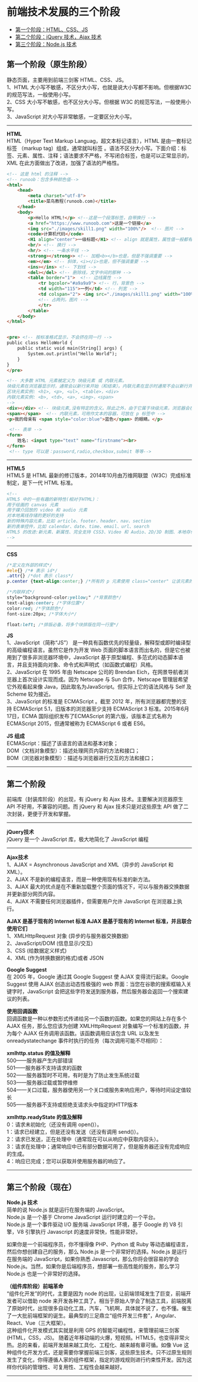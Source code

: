 # 前端技术发展的三个阶段
* <a href="#第一个阶段">第一个阶段：HTML、CSS、JS</a>
* <a href="#第二个阶段">第二个阶段：jQuery 技术，Ajax 技术</a>
* <a href="#第三个阶段">第三个阶段：Node.js 技术</a>

<a name="第一个阶段"></a>

## 第一个阶段（原生阶段）
静态页面，主要用到前端三剑客 HTML、CSS、JS。  
1、HTML 大小写不敏感，不区分大小写，也就是说大小写都不影响。但根据W3C的规范写法，一般使用小写。  
2、CSS 大小写不敏感，也不区分大小写。但根据 W3C 的规范写法，一般使用小写。  
3、JavaScript 对大小写非常敏感，一定要区分大小写。  

****

**HTML**  
HTML（Hyper Text Markup Languag，超文本标记语言），HTML 是由一套标记标签 （markup tag）组成，通常就叫标签 。语法不区分大小写。下面介绍：标签、元素、属性、注释；语法要求不严格，不写闭合标签，也是可以正常显示的，XML 在此方面做出了改进，加强了语法的严格性。

```html
<!-- 这是 html 的注释 -->
<!-- runoob：包含多种颜色值-->
<html>
	<head>
    	<meta charset="utf-8">
		<title>菜鸟教程(runoob.com)</title>
    </head>
	<body>
		<p>Hello HTML!</p> <!--这是一个段落标签，自带换行 -->
        <a href="https://www.runoob.com">这是一个链接</a>
        <img src="./images/skill1.png" width="100%"/>  <!-- 图片 -->
        <code>计算机代码</code>
        <H1 align="center">一级标题</H1> <!-- align 就是属性，属性值一般都有双引号 -->
		<br/> <!-- 换行 -->
		<hr/> <!-- 一条水平线 -->
		<strong></strong>> <!-- 加粗<b></b>也是，但是不强调重要 -->
		<em></em> <!-- 斜体，<i></i>也是，但不强调重要 -->
		<ins></ins> <!-- 下划线 -->
		<del></del> <!-- 删除线，文字中间的那种 -->
		<table border="1">	<!-- 边线属性 -->
			<tr bgcolor="#a9a9a9"> <!-- 行，背景色 -->
			<td width="115">一列</td> <!-- 列宽 -->
			<td colspan="2"> <img src="./images/skill1.png" width="100%"></td> 
			<!-- 占两列，图片 -->
			</tr>
		</table>
	</body>
</html>


<pre> <!-- 按标准格式显示，不会挤在同一行 -->
public class HelloWorld {
    public static void main(String[] args) {
        System.out.println("Hello World");
    }
}
</pre>

<!-- 大多数 HTML 元素被定义为 块级元素 或 内联元素。
块级元素在浏览器显示时，通常会以新行来开始（和结束）。内联元素在显示时通常不会以新行开始
区块元素实例: <h1>, <p>, <ul>, <table>，<div>
内联元素实例: <b>, <td>, <a>, <img>，<span>
-->
<div></div> <!-- 块级元素,没有特定的含义。除此之外，由于它属于块级元素，浏览器会在其前后显示折行。 -->
<span></span>  <!-- 内联元素，可用作文本的容器，可放在 p 标签中 -->
<p>我的母亲有 <span style="color:blue">蓝色</span> 的眼睛。</p>

 <!-- 表单 -->
<form>
    姓名: <input type="text" name="firstname"><br>
</form>
 <!-- type 可以是：password,radio,checkbox,submit 等等-->
```
****
**HTML5**  
HTML5 是 HTML 最新的修订版本，2014年10月由万维网联盟（W3C）完成标准制定，是下一代 HTML 标准。
```html
<!-- 
HTML5 中的一些有趣的新特性(相对于HTML)：
用于绘画的 canvas 元素
用于媒介回放的 video 和 audio 元素
对本地离线存储的更好的支持
新的特殊内容元素，比如 article、footer、header、nav、section
新的表单控件，比如 calendar、date、time、email、url、search
HTML5 的改进:新元素、新属性、完全支持 CSS3、Video 和 Audio、2D/3D 制图、本地存储、本地 SQL 数据、Web 应用
-->
```

****
**CSS**

```CSS
/*定义在外部的样式*/
#ele{} /*# 表示 id*/
.attr{} /*dot 表示 class*/
p.center {text-align:center;} /*所有的 p 元素使用 class="center" 让该元素的文本居中（早点知道就好了）*/

/*内联样式*/
style="background-color:yellow;" /*背景颜色*/ 
text-align:center; /*字体位置*/ 
color:red; /*字体颜色*/ 
font-size:20px; /*字体大小*/ 

float:left; /*排版必备，将多个块排版在同一行里*/ 
```

**JS**  
1、JavaScript（简称“JS”） 是一种具有函数优先的轻量级，解释型或即时编译型的高级编程语言。虽然它是作为开发 Web 页面的脚本语言而出名的，但是它也被用到了很多非浏览器环境中，JavaScript 基于原型编程、多范式的动态脚本语言，并且支持面向对象、命令式和声明式（如函数式编程）风格。   
2、JavaScript 在 1995 年由 Netscape 公司的 Brendan Eich，在网景导航者浏览器上首次设计实现而成。因为 Netscape 与 Sun 合作，Netscape 管理层希望它外观看起来像 Java，因此取名为JavaScript。但实际上它的语法风格与 Self 及 Scheme 较为接近。  
3、JavaScript 的标准是 ECMAScript 。截至 2012 年，所有浏览器都完整的支持 ECMAScript 5.1，旧版本的浏览器至少支持 ECMAScript 3 标准。2015年6月17日，ECMA 国际组织发布了ECMAScript 的第六版，该版本正式名称为 ECMAScript 2015，但通常被称为 ECMAScript 6 或者 ES6。

**JS 组成**  
ECMAScript：描述了该语言的语法和基本对象；  
DOM（文档对象模型）：描述处理网页内容的方法和接口；  
BOM（浏览器对象模型）：描述与浏览器进行交互的方法和接口；  

****
<a name="第二阶段"></a>
## 第二个阶段
前端库（封装库阶段）的出现，有 jQuery 和 Ajax 技术。主要解决浏览器原生 API 不好用，不兼容的问题。而 jQuery 和 Ajax 技术只是对这些原生 API 做了二次封装，更便于开发和掌握。
****
**jQuery技术**  
jQuery 是一个 JavaScript 库，极大地简化了 JavaScript 编程
****
**Ajax技术**  
1、AJAX = Asynchronous JavaScript and XML（异步的 JavaScript 和 XML）。  
2、AJAX 不是新的编程语言，而是一种使用现有标准的新方法。  
3、AJAX 最大的优点是在不重新加载整个页面的情况下，可以与服务器交换数据并更新部分网页内容。  
4、AJAX 不需要任何浏览器插件，但需要用户允许 JavaScript 在浏览器上执行。  

**AJAX 是基于现有的 Internet 标准 AJAX 是基于现有的 Internet 标准，并且联合使用它们**  
1、XMLHttpRequest 对象 (异步的与服务器交换数据)  
2、JavaScript/DOM (信息显示/交互)  
3、CSS (给数据定义样式)  
4、XML (作为转换数据的格式)或者 JSON  

**Google Suggest**  
在 2005 年，Google 通过其 Google Suggest 使 AJAX 变得流行起来。Google Suggest 使用 AJAX 创造出动态性极强的 web 界面：当您在谷歌的搜索框输入关键字时，JavaScript 会把这些字符发送到服务器，然后服务器会返回一个搜索建议的列表。

**使用回调函数**  
回调函数是一种以参数形式传递给另一个函数的函数。如果您的网站上存在多个 AJAX 任务，那么您应该为创建 XMLHttpRequest 对象编写一个标准的函数，并为每个 AJAX 任务调用该函数。该函数调用应该包含 URL 以及发生 onreadystatechange 事件时执行的任务（每次调用可能不尽相同）：

**xmlhttp.status 的值及解释**  
500——服务器产生内部错误  
501——服务器不支持请求的函数  
502——服务器暂时不可用，有时是为了防止发生系统过载  
503——服务器过载或暂停维修  
504——关口过载，服务器使用另一个关口或服务来响应用户，等待时间设定值较长  
505——服务器不支持或拒绝支请求头中指定的HTTP版本  

**xmlhttp.readyState 的值及解释**  
0：请求未初始化（还没有调用 open()）。  
1：请求已经建立，但是还没有发送（还没有调用 send()）。  
2：请求已发送，正在处理中（通常现在可以从响应中获取内容头）。  
3：请求在处理中；通常响应中已有部分数据可用了，但是服务器还没有完成响应的生成。  
4：响应已完成；您可以获取并使用服务器的响应了。  
****
<a name="第三个阶段"></a>

## 第三个阶段（现在）
**Node.js 技术**  
简单的说 Node.js 就是运行在服务端的 JavaScript。  
Node.js 是一个基于 Chrome JavaScript 运行时建立的一个平台。  
Node.js 是一个事件驱动 I/O 服务端 JavaScript 环境，基于 Google 的 V8 引擎，V8 引擎执行 Javascript 的速度非常快，性能非常好。  

如果你是一个前端程序员，你不懂得像 PHP、Python 或 Ruby 等动态编程语言，然后你想创建自己的服务，那么 Node.js 是一个非常好的选择。Node.js 是运行在服务端的 JavaScript，如果你熟悉 Javascript，那么你将会很容易的学会 Node.js。当然，如果你是后端程序员，想部署一些高性能的服务，那么学习 Node.js 也是一个非常好的选择。

**（组件库阶段）前端革命**  
“组件化开发”的时代，主要是因为 node 的出现，让前端领域发生了巨变，前端开发者可以借助 node 来开发各种工具了。相当于原始人学会了制造工具，前端脱离了原始时代，出现很多自动化工具，汽车，飞机啊，具体就不说了，也不懂。催生了一大批前端框架的诞生。最典型的三足鼎立“组件开发三件套”，Angular、React、Vue（三大框架）。  
这种组件化开发模式其实就是利用 GPS 的智能可编程性，来管理前端三剑客(HTML，CSS，JS)。
随着近年移动端的火爆，短视频。HTML5，也变得非常火热。总的来看，前端开发越来越工具化、工程化、越来越有章可循。如像 Vue 这种组件化开发方式，还是需要你掌握前端三剑客，这些原生技术。只不过原生规则发生了变化，你得遵循人家的组件框架，指定的游戏规则进行约束性开发。因为这样你代码的管理性、可复用性、工程性会越来越好。

****




























